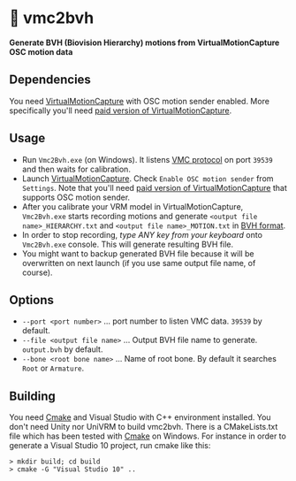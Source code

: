 # :diamond_shape_with_a_dot_inside: vmc2bvh
**Generate BVH (Biovision Hierarchy) motions from VirtualMotionCapture OSC motion data**

## Dependencies

You need [VirtualMotionCapture](https://sh-akira.github.io/VirtualMotionCapture/) with OSC motion sender enabled. More specifically you'll need [paid version of VirtualMotionCapture](https://akira.fanbox.cc/).

## Usage

- Run `Vmc2Bvh.exe` (on Windows). It listens [VMC protocol](https://sh-akira.github.io/VirtualMotionCaptureProtocol/specification) on port `39539` and then waits for calibration.
- Launch [VirtualMotionCapture](https://sh-akira.github.io/VirtualMotionCapture/). Check `Enable OSC motion sender` from `Settings`.  Note that you'll need [paid version of VirtualMotionCapture](https://akira.fanbox.cc/) that supports OSC motion sender.
- After you calibrate your VRM model in VirtualMotionCapture, `Vmc2Bvh.exe` starts recording motions and generate `<output file name>_HIERARCHY.txt` and  `<output file name>_MOTION.txt` in [BVH format](http://www.dcs.shef.ac.uk/intranet/research/public/resmes/CS0111.pdf).
- In order to stop recording, *type ANY key from your keyboard* onto `Vmc2Bvh.exe` console. This will generate resulting BVH file.
- You might want to backup generated BVH file because it will be overwritten on next launch (if you use same output file name, of course).

## Options

- `--port <port number>` ... port number to listen VMC data. `39539` by default.
- `--file <output file name>` ... Output BVH file name to generate. `output.bvh` by default.
- `--bone <root bone name>`  ... Name of root bone. By default it searches `Root` or `Armature`.

## Building

You need [Cmake](https://cmake.org/download/) and Visual Studio with C++ environment installed. You don't need Unity nor UniVRM to build vmc2bvh. There is a CMakeLists.txt file which has been tested with [Cmake](https://cmake.org/download/) on Windows. For instance in order to generate a Visual Studio 10 project, run cmake like this:


```
> mkdir build; cd build
> cmake -G "Visual Studio 10" ..
```

